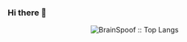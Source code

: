 ### Hi there 👋


<p align="center"><img src="https://github-readme-stats.vercel.app/api/top-langs/?username=brainspoof&langs_count=10&theme=tokyonight&layout=compact" alt="BrainSpoof :: Top Langs" /></p>
